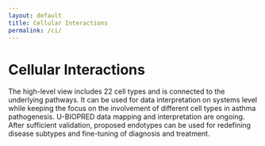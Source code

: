 ```yaml
---
layout: default
title: Cellular Interactions
permalink: /ci/
---
```


# Cellular Interactions

<p>The high-level view includes 22 cell types and is connected to the underlying pathways. It can be used for data interpretation on systems level while keeping the focus on the involvement of different cell types in asthma pathogenesis. U-BIOPRED data mapping and interpretation are ongoing. After sufficient validation, proposed endotypes can be used for redefining disease subtypes and fine-tuning of diagnosis and treatment.</p>
